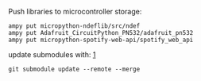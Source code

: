 Push libraries to microcontroller storage:

```
ampy put micropython-ndeflib/src/ndef
ampy put Adafruit_CircuitPython_PN532/adafruit_pn532
ampy put micropython-spotify-web-api/spotify_web_api
```

update submodules with: [1]

```
git submodule update --remote --merge
```

[1]: https://stackoverflow.com/a/21195182/9140788
